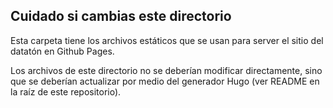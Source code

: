 ## Cuidado si cambias este directorio

Esta carpeta tiene los archivos estáticos que se usan para server el sitio del datatón en Github Pages.

Los archivos de este directorio no se deberían modificar directamente, sino que se deberían actualizar por medio del generador Hugo (ver README en la raíz de este repositorio).
